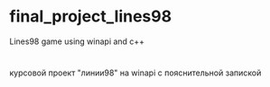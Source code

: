 # final_project_lines98
Lines98 game using winapi and c++
#
курсовой проект "линии98" на winapi с пояснительной запиской
